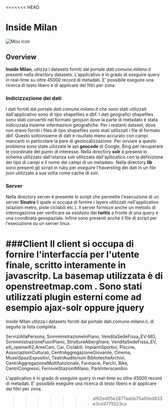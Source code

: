 <<<<<<< HEAD
# Inside Milan

![Mou icon](http://www.insidemilan.it/images/logo.png)

## Overview

**Inside Milan**, utlizza i datasets forniti dal portale *dati.comune.milano.it* presenti nella directory datasets.
L'applicativo è in grado di eseguire query in real-time su oltre 45000 record di metadati. E' possibile eseguire una ricerca di testo libero e di applicare dei filtri per zona.

### Indicizzazione dei dati

I dati forniti dal portale *dati.comune.milano.it* che sono stati utilizzati dall'applicativo sono di tipo shapefiles e dbf.
I dati geografici shapefiles sono stati convertiti nel formato geojson dove la parte di metadato è stata indicizzata insieme informazioni geografiche. Per i restanti dataset, dove non erano forniti i files di tipo shapefiles sono stati utilizzati i file di formato dbf.
Questo sottoinsieme di dati è risultato meno accurato con campi mancanti  in particolare la pare di geolocalizzazione. Per ovviare a questo problema sono state uilizzate le api **geocode** di Google, Bing per recuperare le coordinate del punto di interesse.
Nella directory **solr** è presene lo schema utilizzato dall'istanza solr utilizzata dall'apllicatico con la definizione dei tipo di campi e il nome dei campi di un metadato.
Nella directory **lib** sono presenti gli script in ruby per eseguire l'haversting dei dati in un file json utilizzato a sua volta come cache di solr.

### Server
Nella directory server è presente lo script che permette l'esecuzione di un server **Sinatra** il quale si occupa di fornire i layers utilizzati nell'applicativo (stazioni metro, piste ciclabili etc.).
Il server fornisce anche un metodo di interrogazione per verificare se esistono dei **twitts** a fronte di una query e una coordinata geospaziale.
Infine sono presenti anche il file di script per l'esecuzione su un server linux.

###Client
Il client si occupa di fornire l'interfaccia per l'utente finale, scritto interamente in javascritp. La basemap utilizzata è di openstreetmap.com . Sono stati utilizzati plugin esterni come ad esempio **ajax-solr** oppure **jquery**
=======
Inside Milan utlizza i datasets forniti dal portale dati.comune.milano.ii, di seguito la lista completa.

ServiziAllaPersona, SomministrazioneInPiano, VenditaSedeFissa_EV-MG, 
SomministrazioneFuoriPiano, StruttureAlberghiere, VenditaSedeFissa_EV, siti_openwifi2,AreeCani, Car, Ciclabili. ImpiantiSportivi, Piscine, AssociazioniCulturali, CentriAggregazioneGiovanile, Cinema, MuseiSpaziEspositivi, TeatriAuditorium
BibliotecheArchivi, CentriAggregazioneMultifunzionale, Farmacie, Parchi, Bike, CentriCongressi, FerrovieStazioniMilano, ParkInterscambio

L'applicativo è in grado di eseguire query in real-time su oltre 45000 record di metadati. E' possibile eseguire una ricerca di testo 
libero e di applicare dei filtri per zona.

>>>>>>> af62ed05e2877aebb75a60ed833e3cd4775523ca
